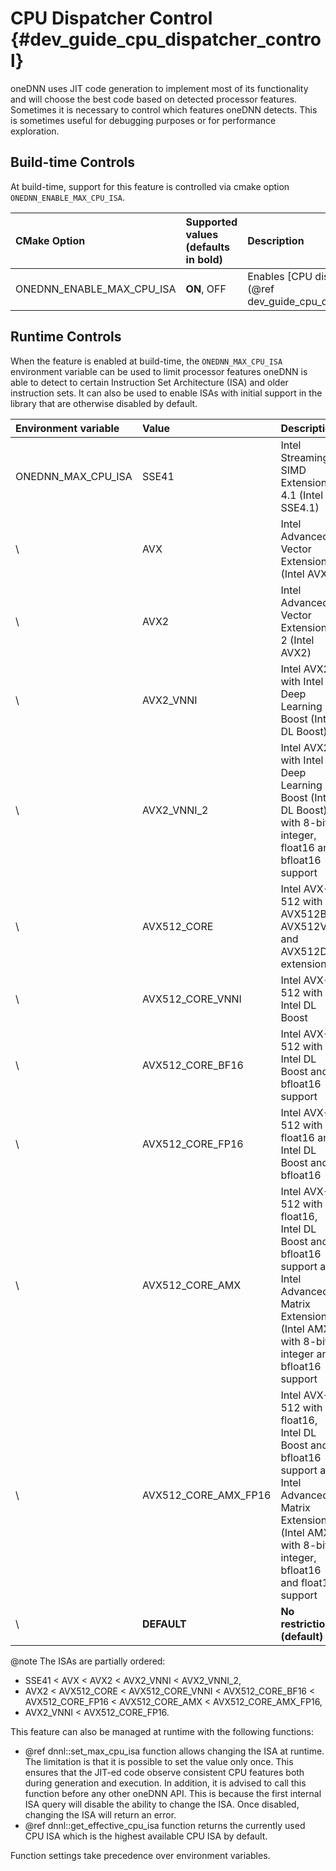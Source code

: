CPU Dispatcher Control {#dev_guide_cpu_dispatcher_control}
==========================================================

oneDNN uses JIT code generation to implement most of its functionality and will
choose the best code based on detected processor features. Sometimes it is
necessary to control which features oneDNN detects. This is sometimes useful for
debugging purposes or for performance exploration.

## Build-time Controls

At build-time, support for this feature is controlled via cmake option
`ONEDNN_ENABLE_MAX_CPU_ISA`.

| CMake Option                | Supported values (defaults in bold) | Description
| :---                        | :---                                | :---
| ONEDNN_ENABLE_MAX_CPU_ISA   | **ON**, OFF                         | Enables [CPU dispatcher controls](@ref dev_guide_cpu_dispatcher_control)

## Runtime Controls

When the feature is enabled at build-time, the `ONEDNN_MAX_CPU_ISA` environment
variable can be used to limit processor features oneDNN is able to detect to
certain Instruction Set Architecture (ISA) and older instruction sets. It can
also be used to enable ISAs with initial support in the library that are
otherwise disabled by default.

| Environment variable | Value                | Description
| :---                 | :---                 | :---
| ONEDNN_MAX_CPU_ISA   | SSE41                | Intel Streaming SIMD Extensions 4.1 (Intel SSE4.1)
| \                    | AVX                  | Intel Advanced Vector Extensions (Intel AVX)
| \                    | AVX2                 | Intel Advanced Vector Extensions 2 (Intel AVX2)
| \                    | AVX2_VNNI            | Intel AVX2 with Intel Deep Learning Boost (Intel DL Boost)
| \                    | AVX2_VNNI_2          | Intel AVX2 with Intel Deep Learning Boost (Intel DL Boost) with 8-bit integer, float16 and bfloat16 support
| \                    | AVX512_CORE          | Intel AVX-512 with AVX512BW, AVX512VL, and AVX512DQ extensions
| \                    | AVX512_CORE_VNNI     | Intel AVX-512 with Intel DL Boost
| \                    | AVX512_CORE_BF16     | Intel AVX-512 with Intel DL Boost and bfloat16 support
| \                    | AVX512_CORE_FP16     | Intel AVX-512 with float16 and Intel DL Boost and bfloat16
| \                    | AVX512_CORE_AMX      | Intel AVX-512 with float16, Intel DL Boost and bfloat16 support and Intel Advanced Matrix Extensions (Intel AMX) with 8-bit integer and bfloat16 support
| \                    | AVX512_CORE_AMX_FP16 | Intel AVX-512 with float16, Intel DL Boost and bfloat16 support and Intel Advanced Matrix Extensions (Intel AMX) with 8-bit integer, bfloat16 and float16 support
| \                    | **DEFAULT**          | **No restrictions (default)**

@note The ISAs are partially ordered:
* SSE41 < AVX < AVX2 < AVX2_VNNI < AVX2_VNNI_2,
* AVX2 < AVX512_CORE < AVX512_CORE_VNNI < AVX512_CORE_BF16 < AVX512_CORE_FP16 < AVX512_CORE_AMX < AVX512_CORE_AMX_FP16,
* AVX2_VNNI < AVX512_CORE_FP16.

This feature can also be managed at runtime with the following functions:
* @ref dnnl::set_max_cpu_isa function allows changing the ISA at runtime. The
  limitation is that it is possible to set the value only once. This ensures
  that the JIT-ed code observe consistent CPU features both during generation
  and execution. In addition, it is advised to call this function before any
  other oneDNN API. This is because the first internal ISA query will disable
  the ability to change the ISA. Once disabled, changing the ISA will return an
  error.
* @ref dnnl::get_effective_cpu_isa function returns the currently used CPU ISA
  which is the highest available CPU ISA by default.

Function settings take precedence over environment variables.
